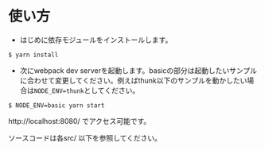 # 使い方

- はじめに依存モジュールをインストールします。

```
$ yarn install
```

- 次にwebpack dev serverを起動します。basicの部分は起動したいサンプルに合わせて変更してください。例えばthunk以下のサンプルを動かしたい場合は`NODE_ENV=thunk`としてください。

```
$ NODE_ENV=basic yarn start
```

http://localhost:8080/ でアクセス可能です。

ソースコードは各src/ 以下を参照してください。
